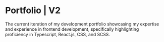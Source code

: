 # Portfolio | V2

The current iteration of my development portfolio showcasing my expertise and experience in frontend development, specifically highlighting proficiency in Typescript, React.js, CSS, and SCSS.
